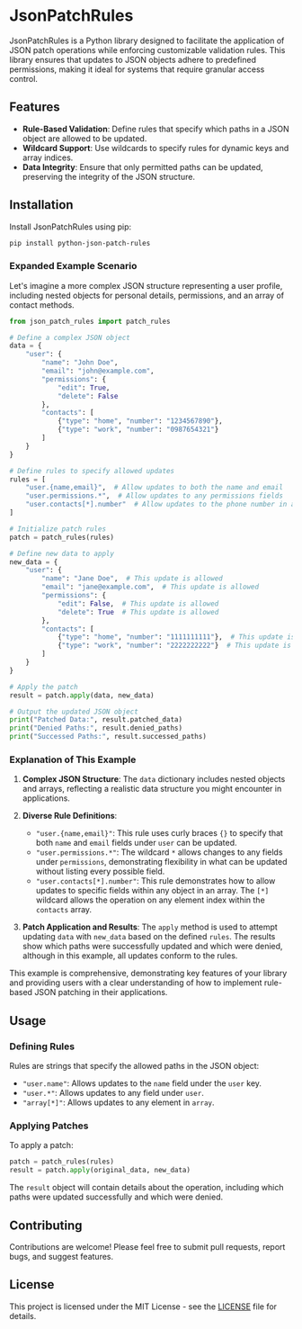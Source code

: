 # JsonPatchRules

JsonPatchRules is a Python library designed to facilitate the application of JSON patch operations while enforcing customizable validation rules. This library ensures that updates to JSON objects adhere to predefined permissions, making it ideal for systems that require granular access control.

## Features

- **Rule-Based Validation**: Define rules that specify which paths in a JSON object are allowed to be updated.
- **Wildcard Support**: Use wildcards to specify rules for dynamic keys and array indices.
- **Data Integrity**: Ensure that only permitted paths can be updated, preserving the integrity of the JSON structure.

## Installation

Install JsonPatchRules using pip:

```bash
pip install python-json-patch-rules
```

### Expanded Example Scenario

Let's imagine a more complex JSON structure representing a user profile, including nested objects for personal details, permissions, and an array of contact methods.

```python
from json_patch_rules import patch_rules

# Define a complex JSON object
data = {
    "user": {
        "name": "John Doe",
        "email": "john@example.com",
        "permissions": {
            "edit": True,
            "delete": False
        },
        "contacts": [
            {"type": "home", "number": "1234567890"},
            {"type": "work", "number": "0987654321"}
        ]
    }
}

# Define rules to specify allowed updates
rules = [
    "user.{name,email}",  # Allow updates to both the name and email
    "user.permissions.*",  # Allow updates to any permissions fields
    "user.contacts[*].number"  # Allow updates to the phone number in any contact
]

# Initialize patch rules
patch = patch_rules(rules)

# Define new data to apply
new_data = {
    "user": {
        "name": "Jane Doe",  # This update is allowed
        "email": "jane@example.com",  # This update is allowed
        "permissions": {
            "edit": False,  # This update is allowed
            "delete": True  # This update is allowed
        },
        "contacts": [
            {"type": "home", "number": "1111111111"},  # This update is allowed
            {"type": "work", "number": "2222222222"}  # This update is allowed
        ]
    }
}

# Apply the patch
result = patch.apply(data, new_data)

# Output the updated JSON object
print("Patched Data:", result.patched_data)
print("Denied Paths:", result.denied_paths)
print("Successed Paths:", result.successed_paths)
```

### Explanation of This Example

1. **Complex JSON Structure**: The `data` dictionary includes nested objects and arrays, reflecting a realistic data structure you might encounter in applications.

2. **Diverse Rule Definitions**:
   - `"user.{name,email}"`: This rule uses curly braces `{}` to specify that both `name` and `email` fields under `user` can be updated.
   - `"user.permissions.*"`: The wildcard `*` allows changes to any fields under `permissions`, demonstrating flexibility in what can be updated without listing every possible field.
   - `"user.contacts[*].number"`: This rule demonstrates how to allow updates to specific fields within any object in an array. The `[*]` wildcard allows the operation on any element index within the `contacts` array.

3. **Patch Application and Results**: The `apply` method is used to attempt updating `data` with `new_data` based on the defined `rules`. The results show which paths were successfully updated and which were denied, although in this example, all updates conform to the rules.

This example is comprehensive, demonstrating key features of your library and providing users with a clear understanding of how to implement rule-based JSON patching in their applications.


## Usage

### Defining Rules

Rules are strings that specify the allowed paths in the JSON object:

- `"user.name"`: Allows updates to the `name` field under the `user` key.
- `"user.*"`: Allows updates to any field under `user`.
- `"array[*]"`: Allows updates to any element in `array`.

### Applying Patches

To apply a patch:

```python
patch = patch_rules(rules)
result = patch.apply(original_data, new_data)
```

The `result` object will contain details about the operation, including which paths were updated successfully and which were denied.

## Contributing

Contributions are welcome! Please feel free to submit pull requests, report bugs, and suggest features.

## License

This project is licensed under the MIT License - see the [LICENSE](LICENSE) file for details.
